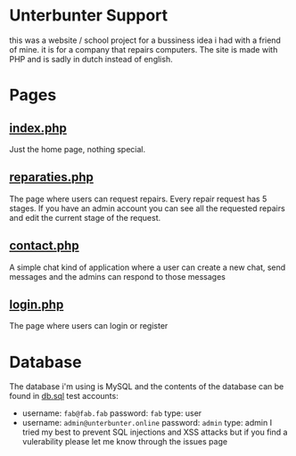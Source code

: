 # Unterbunter Support
this was a website / school project for a bussiness idea i had with a friend of mine. it is for a company that repairs computers.
The site is made with PHP and is sadly in dutch instead of english. 

# Pages
## [index.php](https://github.com/FabianENL/UnterBunter-Support/blob/main/index.php)
Just the home page, nothing special.

## [reparaties.php](https://github.com/FabianENL/UnterBunter-Support/blob/main/reparaties.php)
The page where users can request repairs.
Every repair request has 5 stages.
If you have an admin account you can see all the requested repairs and edit the current stage of the request.

## [contact.php](https://github.com/FabianENL/UnterBunter-Support/blob/main/contact.php)
A simple chat kind of application where a user can create a new chat, send messages and the admins can respond to those messages

## [login.php](https://github.com/FabianENL/UnterBunter-Support/blob/main/login.php)
The page where users can login or register

# Database
The database i'm using is MySQL and the contents of the database can be found in [db.sql](https://github.com/FabianENL/UnterBunter-Support/blob/main/db.sql)
test accounts:
- username: `fab@fab.fab` password: `fab` type: user
- username: `admin@unterbunter.online` password: `admin` type: admin
I tried my best to prevent SQL injections and XSS attacks but if you find a vulerability please let me know  through the issues page
